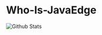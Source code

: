 # Who-Is-JavaEdge

![Github Stats](https://github-readme-stats.vercel.app/api?username=Wasabi1234&show_icons=true)
